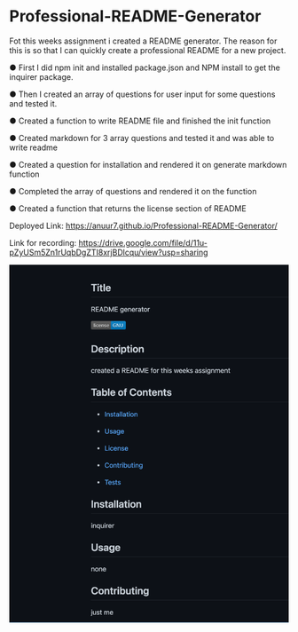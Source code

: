 # Professional-README-Generator

Fot this weeks assignment i created a README generator. The reason for this is so that I can quickly create a professional README for a new project.

● First I did npm init and installed package.json and NPM install to get the inquirer package.

● Then I created an array of questions for user input for some questions and tested it.

● Created a function to write README file and finished the init function

● Created markdown for 3 array questions and tested it and was able to write readme

● Created a question for installation and rendered it on generate markdown function

● Completed the array of questions and rendered it on the function

● Created a function that returns the license section of README

Deployed Link: https://anuur7.github.io/Professional-README-Generator/

Link for recording: https://drive.google.com/file/d/11u-pZyUSm5Zn1rUqbDgZTI8xrjBDlcqu/view?usp=sharing

![alt text](./Develop/images/myreadme.png)

